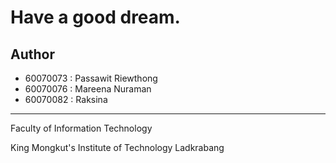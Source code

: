 # Have a good dream.

## Author
 - 60070073 : Passawit Riewthong
 - 60070076 : Mareena Nuraman
 - 60070082 : Raksina


---
Faculty of Information Technology

King Mongkut's Institute of Technology Ladkrabang